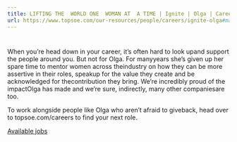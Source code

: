 ```yaml
---
title: LIFTING THE  WORLD ONE  WOMAN AT  A TIME | Ignite | Olga | Careers
url: https://www.topsoe.com/our-resources/people/careers/ignite-olga#main-content
---
```


#

When you’re head down in your career, it’s often hard to look upand support the people around you. But not for Olga. For manyyears she’s given up her spare time to mentor women across theindustry on how they can be more assertive in their roles, speakup for the value they create and be acknowledged for thecontribution they bring. We’re incredibly proud of the impactOlga has made and we’re sure, indirectly, many other companiesare too.​

To work alongside people like Olga who aren’t afraid to giveback, head over to topsoe.com/careers to find your next role.​

[Available jobs](/our-resources/people/careers/available-jobs)